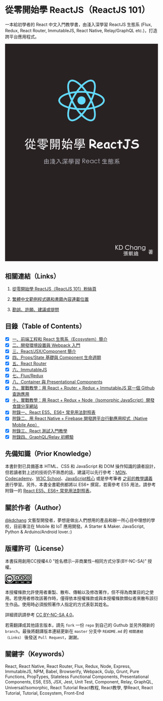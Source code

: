 # 從零開始學 ReactJS（ReactJS 101）
一本給初學者的 React 中文入門教學書，由淺入深學習 ReactJS 生態系 (Flux, Redux, React Router, ImmutableJS, React Native, Relay/GraphQL etc.)，打造跨平台應用程式。

![從零開始學 ReactJS（ReactJS 101）](./cover.png)

## 相關連結（Links）

1. [從零開始學 ReactJS（ReactJS 101）粉絲頁](https://www.facebook.com/reactjs101/)

2. [繁體中文範例程式碼和書籍內容連載位置](https://github.com/kdchang/reactjs101)

3. [勘誤、許願、建議或提問](https://github.com/kdchang/reactjs101/issues)

## 目錄（Table of Contents）

- [X] [一、前端工程和 React 生態系（Ecosystem）簡介](https://github.com/kdchang/reactjs101/tree/master/Ch01)
- [X] [二、開發環境設置與 Webpack 入門](https://github.com/kdchang/reactjs101/tree/master/Ch02)
- [X] [三、React/JSX/Component 簡介](https://github.com/kdchang/reactjs101/tree/master/Ch03)
- [X] [四、Props/State 基礎與 Component 生命週期](https://github.com/kdchang/reactjs101/tree/master/Ch04) 
- [X] [五、React Router](https://github.com/kdchang/reactjs101/tree/master/Ch05)
- [X] [六、ImmutableJS](https://github.com/kdchang/reactjs101/tree/master/Ch06)
- [X] [七、Flux/Redux](https://github.com/kdchang/reactjs101/tree/master/Ch07) 
- [X] [八、Container 與 Presentational Components](https://github.com/kdchang/reactjs101/tree/master/Ch08)
- [X] [九、實戰教學：用 React + Router + Redux + ImmutableJS 寫一個 Github 查詢應用](https://github.com/kdchang/reactjs101/tree/master/Ch09)
- [X] [十、實戰教學：用 React + Redux + Node（Isomorphic JavaScript）開發食譜分享網站](https://github.com/kdchang/reactjs101/tree/master/Ch10)
- [X] [附錄一、React ES5、ES6+ 常見用法對照表](https://github.com/kdchang/reactjs101/tree/master/Appendix01)
- [X] [附錄二、用 React Native + Firebase 開發跨平台行動應用程式（Native Mobile App）](https://github.com/kdchang/reactjs101/tree/master/Appendix02)
- [X] [附錄三、React 測試入門教學](https://github.com/kdchang/reactjs101/tree/master/Appendix03)
- [X] [附錄四、GraphQL/Relay 初體驗](https://github.com/kdchang/reactjs101/tree/master/Appendix04)

## 先備知識（Prior Knowledge）
本書針對已具備基本 HTML、CSS 和 JavaScript 和 DOM 操作知識的讀者設計，但若讀者對上述的技術仍不熟悉的話，建議可以先行參考：[MDN](https://developer.mozilla.org/zh-TW/)、[Codecademy](https://www.codecademy.com/)、[W3C School](http://www.w3schools.com/)、[JavaScript核心](http://weizhifeng.net/javascript-the-core.html) 或是參考筆者 [之前的教學講義](http://kdchang.cc/web-programming-course/) 進行學習。另外，本書全書範例都將以 ES6+ 撰寫，若需參考 ES5 用法，請參考附錄一的 [React ES5、ES6+ 常見用法對照表](https://github.com/kdchang/reactjs101/tree/master/Appendix01)。

## 關於作者（Author）
[@kdchang](http://blog.kdchang.cc) 文藝型開發者，夢想是做出人們想用的產品和辦一所心目中理想的學校，目前專注在 Mobile 和 IoT 應用開發。A Starter & Maker. JavaScript, Python & Arduino/Android lover.:)

## 版權許可（License）
本書採用創用CC授權4.0 "姓名標示─非商業性─相同方式分享(BY-NC-SA)" 授權。

![從零開始學 ReactJS（ReactJS 101）](./cc-by-nc-sa.png)

本授權條款允許使用者重製、散布、傳輸以及修改著作，但不得為商業目的之使用。若使用者修改該著作時，僅得依本授權條款或與本授權條款類似者來散布該衍生作品。使用時必須按照著作人指定的方式表彰其姓名。

詳細資訊請參考 [CC BY-NC-SA 4.0](https://creativecommons.org/licenses/by-nc-sa/4.0/)。

若需翻譯成其他語言版本，請先 `fork` 一份 `repo` 到自己的 Guthub 並另外開新的 `branch`。最後將翻譯版本連結更新在 `master` 分支中 `README.md` 的 `相關連結（Links）` 後發送 `Pull Request`，謝謝。

## 關鍵字（Keywords）
React, React Native, React Router, Flux, Redux, Node, Express, ImmutableJS, NPM, Babel, Browserify, Webpack, Gulp, Grunt, Pure Functions, PropTypes, Stateless Functional Components, Presentational Components, ES6, ES5, JSX, Jest, Unit Test, Component, Relay, GraphQL, Universal/Isomorphic, React Tutorial React教程, React教學, 學React, React Tutorial, Tutorial, Ecosystem, Front-End
